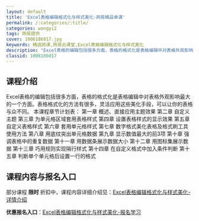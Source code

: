 ```yaml
---
layout: default
title: 'Excel表格编辑格式化与样式美化-网易精品单课'
permalink: /:categories/:title/
categories: wangyi2
tags: 网易提供
cover: 1006186017.jpg
keywords: 精选网课,网易云课堂,Excel表格编辑格式化与样式美化
description: "Excel表格的编辑包括很多方面，表格的格式化是表格编辑中对表格外观影响最大的一个方面。表格格式化的方法有很多，灵活应用这些美化手段，可以让你的表格与众不同。本课程章节计划表：第一章概述、直"
classid: 1006186017
---
```


## 课程介绍

Excel表格的编辑包括很多方面，表格的格式化是表格编辑中对表格外观影响最大的一个方面。表格格式化的方法有很多，灵活应用这些美化手段，可以让你的表格与众不同。
本课程章节计划表：
第一章  概述、直接应用主题效果
第二章 自定义主题
第三章 为单元格区域套用表格样式
第四章  设置表格样式的显示效果
第五章  自定义表格样式
第六章 套用单元格样式
第七章 数字格式美化表格及格式刷工具使用方法
第八章 用底纹突出单元格数据
第九章 显示数值最大的前3项
第十章 强调表格中的重复数据
第十一章 用数据条展示数据大小
第十二章 用图标集展示数据
第十三章 巧用规则实现隔行样式
第十四章 在自定义格式中加入条件判断
第十五章 判断单个单元格后设置一行的格式

## 课程内容与报名入口

部分课程 **限时** 折扣中，课程内容详细介绍见：[Excel表格编辑格式化与样式美化-详情介绍](https://study.163.com/course/introduction/1006186017.htm?share=1&shareId=1025206652&utm_campaign=share&utm_medium=iphoneShare&utm_source=&utm_u=1025206652)

**优惠报名入口**：[Excel表格编辑格式化与样式美化-报名学习](https://study.163.com/course/introduction/1006186017.htm?share=1&shareId=1025206652&utm_campaign=share&utm_medium=iphoneShare&utm_source=&utm_u=1025206652)

